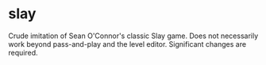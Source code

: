 # slay
Crude imitation of Sean O'Connor's classic Slay game.
Does not necessarily work beyond pass-and-play and the level editor. Significant changes are required.
